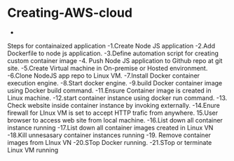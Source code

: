 # Creating-AWS-cloud
-

Steps for containaized application
-1.Create Node JS application
-2.Add Dockerfile to node js application.
-3.Define automation script for creating custom container image
-4. Push Node JS application to Github repo at git site.
-5.Create Virtual machine in On-premise or Hosted environment.
-6.Clone NodeJS app repo to Linux VM.
-7.Install Docker container execution engine.
-8.Start docker engine.
-9.build Docker container image using Docker build command.
-11.Ensure Container image is created in Linux machine.
-12.start container instance using docker run command.
-13. Check website inside container instance by invoking externally.
-14.Enure firewall for LInux VM is set to accept HTTP trafic from anywhere. 15.User browser to access web site from local machine.
-16.List down all container instance running
-17.List down all container images created in Linux VN
-18.Kill unnesasary container instances running
-19. Remove container images from LInux VN
-20.STop Docker running.
-21.STop or terminate Linux VM running
